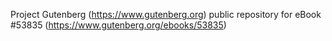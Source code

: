 Project Gutenberg (https://www.gutenberg.org) public repository for
eBook #53835 (https://www.gutenberg.org/ebooks/53835)
